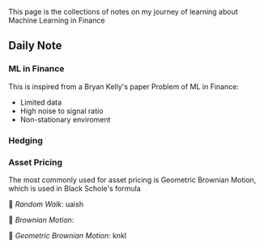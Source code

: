 
This page is the collections of notes on my journey of learning about Machine Learning in Finance

## Daily Note
### ML in Finance
  This is inspired from a Bryan Kelly's paper
  Problem of ML in Finance:
  - Limited data
  - High noise to signal ratio
  - Non-stationary enviroment

### Hedging

### Asset Pricing
The most commonly used for asset pricing is Geometric Brownian Motion, which is used in Black Schole's formula

  🌵 *Random Walk*: uaish
  
  🌵 *Brownian Motion*:
  
  🌵 *Geometric Brownian Motion*: knkl
  
